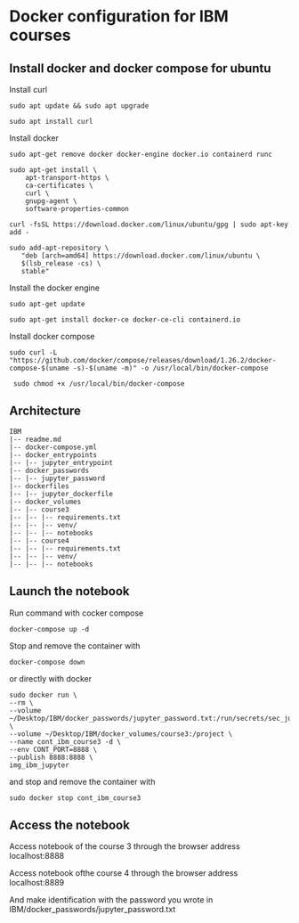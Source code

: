 # Docker configuration for IBM courses

## Install docker and docker compose for ubuntu

Install curl

```sudo apt update && sudo apt upgrade```

```sudo apt install curl```

Install docker 

```sudo apt-get remove docker docker-engine docker.io containerd runc```

```
sudo apt-get install \
    apt-transport-https \
    ca-certificates \
    curl \
    gnupg-agent \
    software-properties-common
```

```curl -fsSL https://download.docker.com/linux/ubuntu/gpg | sudo apt-key add - ```

``` 
sudo add-apt-repository \
   "deb [arch=amd64] https://download.docker.com/linux/ubuntu \
   $(lsb_release -cs) \
   stable" 
```

Install the docker engine

``` sudo apt-get update ```

``` sudo apt-get install docker-ce docker-ce-cli containerd.io ```

Install docker compose

```sudo curl -L "https://github.com/docker/compose/releases/download/1.26.2/docker-compose-$(uname -s)-$(uname -m)" -o /usr/local/bin/docker-compose ```

``` sudo chmod +x /usr/local/bin/docker-compose```

## Architecture

```
IBM
|-- readme.md
|-- docker-compose.yml
|-- docker_entrypoints
|-- |-- jupyter_entrypoint
|-- docker_passwords
|-- |-- jupyter_password
|-- dockerfiles
|-- |-- jupyter_dockerfile
|-- docker_volumes
|-- |-- course3
|-- |-- |-- requirements.txt
|-- |-- |-- venv/
|-- |-- |-- notebooks
|-- |-- course4
|-- |-- |-- requirements.txt
|-- |-- |-- venv/
|-- |-- |-- notebooks
```

## Launch the notebook

Run command with cocker compose

``` docker-compose up -d ```

Stop and remove the container with

``` docker-compose down ``` 


or directly with docker

``` 
sudo docker run \
--rm \
--volume ~/Desktop/IBM/docker_passwords/jupyter_password.txt:/run/secrets/sec_jupyter \
--volume ~/Desktop/IBM/docker_volumes/course3:/project \
--name cont_ibm_course3 -d \
--env CONT_PORT=8888 \
--publish 8888:8888 \
img_ibm_jupyter
```
and stop and remove the container with

``` sudo docker stop cont_ibm_course3 ``` 

## Access the notebook

Access notebook of the course 3 through the browser address
localhost:8888

Access notebook ofthe course 4 through the browser address
localhost:8889

And make identification with the password you wrote in
IBM/docker_passwords/jupyter_password.txt

